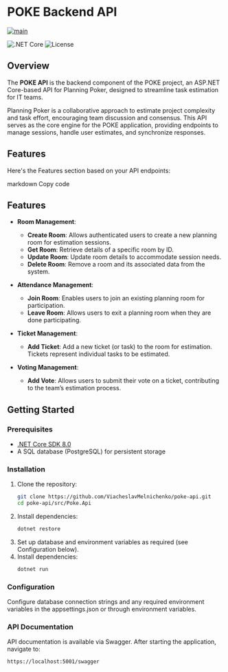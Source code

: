 # POKE Backend API
[![main](https://github.com/ViacheslavMelnichenko/poke-api/actions/workflows/main.yml/badge.svg)](https://github.com/ViacheslavMelnichenko/poke-api/actions/workflows/main.yml)

![.NET Core](https://img.shields.io/badge/.NET_Core-8.0-blue)
![License](https://img.shields.io/badge/License-CC%20BY%204.0-lightgrey)

## Overview
The **POKE API** is the backend component of the POKE project, an ASP.NET Core-based API for Planning Poker, designed to streamline task estimation for IT teams.

Planning Poker is a collaborative approach to estimate project complexity and task effort, encouraging team discussion and consensus. This API serves as the core engine for the POKE application, providing endpoints to manage sessions, handle user estimates, and synchronize responses.

## Features

Here's the Features section based on your API endpoints:

markdown
Copy code
## Features
- **Room Management**:
   - **Create Room**: Allows authenticated users to create a new planning room for estimation sessions.
   - **Get Room**: Retrieve details of a specific room by ID.
   - **Update Room**: Update room details to accommodate session needs.
   - **Delete Room**: Remove a room and its associated data from the system.

- **Attendance Management**:
   - **Join Room**: Enables users to join an existing planning room for participation.
   - **Leave Room**: Allows users to exit a planning room when they are done participating.

- **Ticket Management**:
   - **Add Ticket**: Add a new ticket (or task) to the room for estimation. Tickets represent individual tasks to be estimated.

- **Voting Management**:
   - **Add Vote**: Allows users to submit their vote on a ticket, contributing to the team’s estimation process.

## Getting Started

### Prerequisites
- [.NET Core SDK 8.0](https://dotnet.microsoft.com/download/dotnet/8.0)
- A SQL database (PostgreSQL) for persistent storage

### Installation

1. Clone the repository:
   ```bash
   git clone https://github.com/ViacheslavMelnichenko/poke-api.git
   cd poke-api/src/Poke.Api
2. Install dependencies:
   ```bash
   dotnet restore
3. Set up database and environment variables as required (see Configuration below).
4. Install dependencies:
   ```bash
   dotnet run
   
### Configuration
Configure database connection strings and any required environment variables in the appsettings.json or through environment variables.

### API Documentation
API documentation is available via Swagger. After starting the application, navigate to:
   ```bash
   https://localhost:5001/swagger

